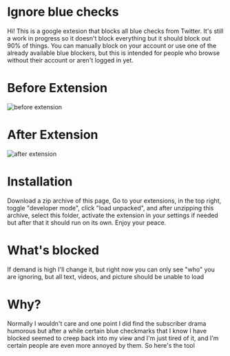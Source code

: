 # Ignore blue checks

Hi! This is a google extesion that blocks all blue checks from Twitter. It's still a work in progress so it doesn't block everything but it should block out 90% of things. You can manually block on your account or use one of the already available blue blockers, but this is intended for people who browse without their account or aren't logged in yet.

# Before Extension
![before extension](https://user-images.githubusercontent.com/44739551/234305434-2418e7c2-6387-4791-964f-2302d794391e.png)

# After Extension 
![after extension](https://user-images.githubusercontent.com/44739551/234305447-ff161d63-1756-4c0d-81bc-85bdfe46a39b.png)

# Installation
Download a zip archive of this page, Go to your extensions, in the top right, toggle "developer mode", click "load unpacked", and after unzipping this archive, select this folder, activate the extension in your settings if needed but after that it should run on its own. Enjoy your peace.

# What's blocked

If demand is high I'll change it, but right now you can only see "who" you are ignoring, but all text, videos, and picture should be unable to load

# Why?
Normally I wouldn't care and one point I did find the subscriber drama humorous but after a while certain blue checkmarks that I know I have blocked seemed to creep back into my view and I'm just tired of it, and I'm certain people are even more annoyed by them. So here's the tool

